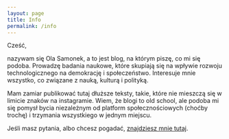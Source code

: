 ```yaml
---
layout: page
title: Info
permalink: /info
---
```


Cześć,

nazywam się Ola Samonek, a to jest blog, na którym piszę, co mi się podoba. Prowadzę badania naukowe, które skupiają się na wpływie rozwoju technologicznego na demokrację i społeczeństwo. Interesuje mnie wszystko, co związane z nauką, kulturą i polityką.

Mam zamiar publikować tutaj dłuższe teksty, takie, które nie mieszczą się w limicie znaków na instagramie. Wiem, że blogi to old school, ale podoba mi się pomysł bycia niezależnym od platform społecznościowych (choćby trochę) i trzymania wszystkiego w jednym miejscu.

Jeśli masz pytania, albo chcesz pogadać, [znajdziesz mnie tutaj](https://www.instagram.com/olasamonek/).


